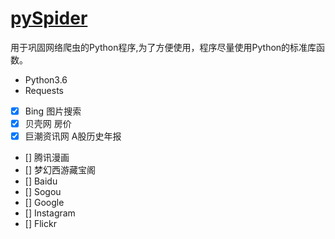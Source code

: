 # [pySpider](https://github.com/Code-0x00/pySpider)
用于巩固网络爬虫的Python程序,为了方便使用，程序尽量使用Python的标准库函数。

- Python3.6
- Requests

- [x] Bing 图片搜索
- [x] 贝壳网 房价
- [x] 巨潮资讯网 A股历史年报
- [] 腾讯漫画
- [] 梦幻西游藏宝阁
- [] Baidu
- [] Sogou
- [] Google
- [] Instagram
- [] Flickr
